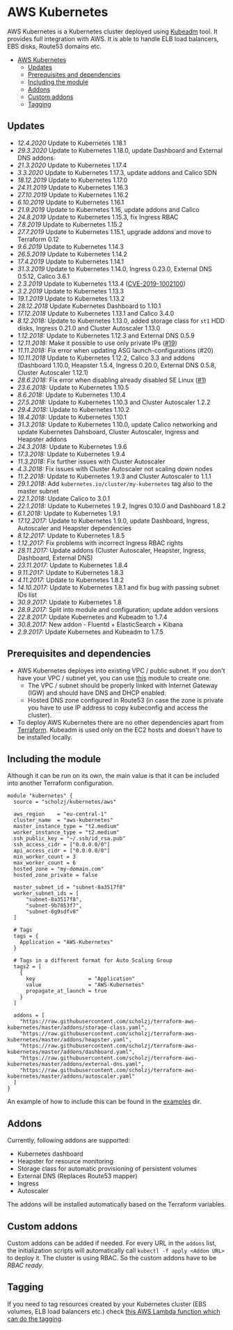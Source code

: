 # AWS Kubernetes

AWS Kubernetes is a Kubernetes cluster deployed using [Kubeadm](https://kubernetes.io/docs/admin/kubeadm/) tool. It provides full integration with AWS. It is able to handle ELB load balancers, EBS disks, Route53 domains etc.

<!-- TOC -->

- [AWS Kubernetes](#aws-kubernetes)
    - [Updates](#updates)
    - [Prerequisites and dependencies](#prerequisites-and-dependencies)
    - [Including the module](#including-the-module)
    - [Addons](#addons)
    - [Custom addons](#custom-addons)
    - [Tagging](#tagging)

<!-- /TOC -->

## Updates

* *12.4.2020* Update to Kubernetes 1.18.1
* *29.3.2020* Update to Kubernetes 1.18.0, update Dashboard and External DNS addons
* *21.3.2020* Update to Kubernetes 1.17.4
* *3.3.2020* Update to Kubernetes 1.17.3, update addons and Calico SDN
* *18.12.2019* Update to Kubernetes 1.17.0
* *24.11.2019* Update to Kubernetes 1.16.3
* *27.10.2019* Update to Kubernetes 1.16.2
* *6.10.2019* Update to Kubernetes 1.16.1
* *21.9.2019* Update to Kubernetes 1.16, update addons and Calico
* *24.8.2019* Update to Kubernetes 1.15.3, fix Ingress RBAC
* *7.8.2019* Update to Kubernetes 1.15.2
* *27.7.2019* Update to Kubernetes 1.15.1, upgrade addons and move to Terraform 0.12
* *9.6.2019* Update to Kubernetes 1.14.3
* *26.5.2019* Update to Kubernetes 1.14.2
* *17.4.2019* Update to Kubernetes 1.14.1
* *31.3.2019* Update to Kubernetes 1.14.0, Ingress 0.23.0, External DNS 0.5.12, Calico 3.6.1
* *2.3.2019* Update to Kubernetes 1.13.4 ([CVE-2019-1002100](https://github.com/kubernetes/kubernetes/issues/74534))
* *3.2.2019* Update to Kubernetes 1.13.3
* *19.1.2019* Update to Kubernetes 1.13.2
* *28.12.2018* Update Kubernetes Dashboard to 1.10.1
* *17.12.2018* Update to Kubernetes 1.13.1 and Calico 3.4.0
* *8.12.2018:* Update to Kubernetes 1.13.0, added storage class for `st1` HDD disks, Ingress 0.21.0 and Cluster Autoscaler 1.13.0
* *1.12.2018:* Update to Kubernetes 1.12.3 and External DNS 0.5.9
* *12.11.2018:* Make it possible to use only private IPs ([#19](https://github.com/scholzj/terraform-aws-minikube/pull/19))
* *11.11.2018:* Fix error when updating ASG launch-configurations (#20)
* *10.11.2018* Update to Kubernetes 1.12.2, Calico 3.3 and addons (Dashboard 1.10.0, Heapster 1.5.4, Ingress 0.20.0, External DNS 0.5.8, Cluster Autoscaler 1.12.1)
* *28.6.2018:* Fix error when disabling already disabled SE Linux ([#1](https://github.com/scholzj/terraform-aws-minikube/pull/1))
* *23.6.2018:* Update to Kubernetes 1.10.5
* *8.6.2018:* Update to Kubernetes 1.10.4
* *27.5.2018:* Update to Kubernetes 1.10.3 and Cluster Autoscaler 1.2.2
* *29.4.2018:* Update to Kubernetes 1.10.2
* *18.4.2018:* Update to Kubernetes 1.10.1
* *31.3.2018:* Update to Kubernetes 1.10.0, update Calico networking and update Kubernetes Dahsboard, Cluster Autoscaler, Ingress and Heapster addons
* *24.3.2018:* Update to Kubernetes 1.9.6
* *17.3.2018:* Update to Kubernetes 1.9.4
* *11.3.2018:* Fix further issues with Cluster Autoscaler
* *4.3.2018:* Fix issues with Cluster Autoscaler not scaling down nodes
* *11.2.2018:* Update to Kubernetes 1.9.3 and Cluster Autoscaler to 1.1.1
* *29.1.2018:* Add `kubernetes.io/cluster/my-kubernetes` tag also to the master subnet
* *22.1.2018:* Update Calico to 3.0.1
* *22.1.2018:* Update to Kubernetes 1.9.2, Ingres 0.10.0 and Dashboard 1.8.2
* *6.1.2018:* Update to Kubernetes 1.9.1
* *17.12.2017:* Update to Kubernetes 1.9.0, update Dashboard, Ingress, Autoscaler and Heapster dependencies
* *8.12.2017:* Update to Kubernetes 1.8.5
* *1.12.2017:* Fix problems with incorrect Ingress RBAC rights
* *28.11.2017:* Update addons (Cluster Autoscaler, Heapster, Ingress, Dashboard, External DNS)
* *23.11.2017:* Update to Kubernetes 1.8.4
* *9.11.2017:* Update to Kubernetes 1.8.3
* *4.11.2017:* Update to Kubernetes 1.8.2
* *14.10.2017:* Update to Kubernetes 1.8.1 and fix bug with passing subnet IDs list
* *30.9.2017:* Update to Kubernetes 1.8
* *28.9.2017:* Split into module and configuration; update addon versions
* *22.8.2017:* Update Kubernetes and Kubeadm to 1.7.4
* *30.8.2017:* New addon - Fluentd + ElasticSearch + Kibana
* *2.9.2017:* Update Kubernetes and Kubeadm to 1.7.5

## Prerequisites and dependencies

* AWS Kubernetes deployes into existing VPC / public subnet. If you don't have your VPC / subnet yet, you can use [this](https://github.com/scholzj/terraform-aws-vpc) module to create one.
  * The VPC / subnet should be properly linked with Internet Gateway (IGW) and should have DNS and DHCP enabled.
  * Hosted DNS zone configured in Route53 (in case the zone is private you have to use IP address to copy kubeconfig and access the cluster).
* To deploy AWS Kubernetes there are no other dependencies apart from [Terraform](https://www.terraform.io). Kubeadm is used only on the EC2 hosts and doesn't have to be installed locally.

## Including the module

Although it can be run on its own, the main value is that it can be included into another Terraform configuration.

```hcl
module "kubernetes" {
  source = "scholzj/kubernetes/aws"

  aws_region    = "eu-central-1"
  cluster_name  = "aws-kubernetes"
  master_instance_type = "t2.medium"
  worker_instance_type = "t2.medium"
  ssh_public_key = "~/.ssh/id_rsa.pub"
  ssh_access_cidr = ["0.0.0.0/0"]
  api_access_cidr = ["0.0.0.0/0"]
  min_worker_count = 3
  max_worker_count = 6
  hosted_zone = "my-domain.com"
  hosted_zone_private = false

  master_subnet_id = "subnet-8a3517f8"
  worker_subnet_ids = [		
      "subnet-8a3517f8",
      "subnet-9b7853f7",
      "subnet-8g9sdfv8"
  ]
  
  # Tags
  tags = {
    Application = "AWS-Kubernetes"
  }

  # Tags in a different format for Auto Scaling Group
  tags2 = [
    {
      key                 = "Application"
      value               = "AWS-Kubernetes"
      propagate_at_launch = true
    }
  ]
  
  addons = [
    "https://raw.githubusercontent.com/scholzj/terraform-aws-kubernetes/master/addons/storage-class.yaml",
    "https://raw.githubusercontent.com/scholzj/terraform-aws-kubernetes/master/addons/heapster.yaml",
    "https://raw.githubusercontent.com/scholzj/terraform-aws-kubernetes/master/addons/dashboard.yaml",
    "https://raw.githubusercontent.com/scholzj/terraform-aws-kubernetes/master/addons/external-dns.yaml",
    "https://raw.githubusercontent.com/scholzj/terraform-aws-kubernetes/master/addons/autoscaler.yaml"
  ]
}
```

An example of how to include this can be found in the [examples](examples/) dir.

## Addons

Currently, following addons are supported:
* Kubernetes dashboard
* Heapster for resource monitoring
* Storage class for automatic provisioning of persistent volumes
* External DNS (Replaces Route53 mapper)
* Ingress
* Autoscaler

The addons will be installed automatically based on the Terraform variables. 

## Custom addons

Custom addons can be added if needed. For every URL in the `addons` list, the initialization scripts will automatically call `kubectl -f apply <Addon URL>` to deploy it. The cluster is using RBAC. So the custom addons have to be *RBAC ready*.

## Tagging

If you need to tag resources created by your Kubernetes cluster (EBS volumes, ELB load balancers etc.) check [this AWS Lambda function which can do the tagging](https://github.com/scholzj/aws-kubernetes-tagging-lambda).
